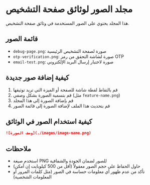 # مجلد الصور لوثائق صفحة التشخيص

هذا المجلد يحتوي على الصور المستخدمة في وثائق صفحة التشخيص.

## قائمة الصور

- `debug-page.png`: صورة لصفحة التشخيص الرئيسية
- `otp-verification.png`: صورة لشاشة التحقق من رمز OTP
- `email-test.png`: صورة لاختبار إرسال البريد الإلكتروني

## كيفية إضافة صور جديدة

1. قم بالتقاط لقطة شاشة للصفحة أو الميزة التي تريد توثيقها
2. قم بتسمية الصورة بشكل وصفي (مثل `feature-name.png`)
3. قم بإضافة الصورة إلى هذا المجلد
4. قم بتحديث هذا الملف لإضافة الصورة إلى قائمة الصور

## كيفية استخدام الصور في الوثائق

```markdown
![وصف الصورة](./images/image-name.png)
```

## ملاحظات

- استخدم صيغة PNG للصور لضمان الجودة والشفافية
- حاول الحفاظ على حجم الصور معقولاً (أقل من 500 كيلوبايت إن أمكن)
- تأكد من عدم ظهور أي معلومات حساسة في الصور (مثل كلمات المرور أو المعلومات الشخصية)
